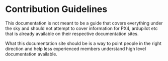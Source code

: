 # Contribution Guidelines

This documentation is not meant to be a guide that covers everything under the sky and should not attempt to cover information for PX4, ardupilot etc that is already available on their respective documentation sites.

What this documentation site should be is a way to point people in the right direction and help less experienced members understand high level documentation available.